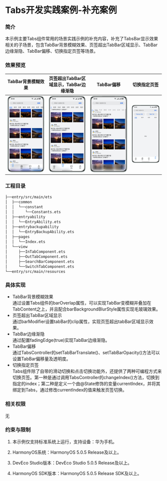 # Tabs开发实践案例-补充案例
### 简介    
 本示例主要Tabs组件常用的场景实践示例的补充内容，补充了TabsBar显示效果相关的子场景，包含TabBar背景模糊效果、页签超出TabBar区域显示、TabBar边缘渐隐、TabBar偏移、切换指定页签等场景。

### 效果预览
| TabBar背景模糊效果                        | 页签超出TabBar区域显示，TabBar边缘渐隐  | TabBar偏移   | 切换指定页签 |                         
|--------------------------------------------|--------------------------------------------|--------------------------------------|-------------------------------------|
| ![image](screenshots/device/tab_ext_1.png) | ![image](screenshots/device/tab_ext_2.png) | ![image](screenshots/device/tab_ext_3.png) | ![image](screenshots/device/tab_ext_4.png) |
### 工程目录
```
├──entry/src/main/ets
│  ├──common
│  │  └──constant
│  │     └──Constants.ets
│  ├──entryability
│  │  └──EntryAbility.ets
│  ├──entrybackupability
│  │  └──EntryBackupAbility.ets
│  ├──pages
│  │  └──Index.ets
│  └──view
│     ├──InTabComponent.ets
│     ├──OutTabComponent.ets
│     ├──SearchBarComponent.ets
│     └──SwitchTabComponent.ets
└──entry/src/main/resources
```
### 具体实现
- TabBar背景模糊效果  
  通过设置Tabs组件的barOverlap属性，可以实现TabBar变模糊并叠加在TabContent之上，并且配合barBackgroundBlurStyle属性实现毛玻璃效果。
- 页签超出TabBar区域显示   
  通过barModifier设置tabBar的clip属性，实现页签超出tabBar区域显示效果。
- TabBar边缘渐隐  
  通过配置fadingEdge(true)实现TabBar边缘渐隐。
- TabBar偏移  
  通过TabsController的setTabBarTranslate()、setTabBarOpacity()方法可以设置TabBar偏移量及透明度。
- 切换指定页签   
  Tabs组件除了自带的滑动切换和点击切换功能外，还提供了两种可编程方式来切换页签。第一种是通过调用TabsController的changeIndex()方法，切换到指定的index；第二种是定义一个由@State修饰的变量currentIndex，并将其绑定到Tabs，通过修改currentIndex的值来触发页签切换。

### 相关权限
无

### 约束与限制
1. 本示例仅支持标准系统上运行，支持设备：华为手机。

2. HarmonyOS系统：HarmonyOS 5.0.5 Release及以上。

3. DevEco Studio版本：DevEco Studio 5.0.5 Release及以上。

4. HarmonyOS SDK版本：HarmonyOS 5.0.5 Release SDK及以上。
